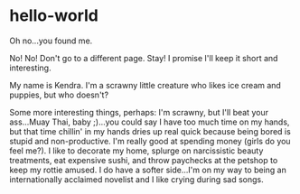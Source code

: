 # hello-world

Oh no...you found me. 

No! No! Don't go to a different page. Stay! I promise I'll keep it short and interesting.

My name is Kendra. I'm a scrawny little creature who likes ice cream and puppies, but who doesn't?

Some more interesting things, perhaps: I'm scrawny, but I'll beat your ass...Muay Thai, baby ;)...you could say I have too much time on my hands, but that time chillin' in my hands dries up real quick because being bored is stupid and non-productive. 
I'm really good at spending money (girls do you feel me?). I like to decorate my home, splurge on narcissistic beauty treatments, eat expensive sushi, and throw paychecks at the petshop to keep my rottie amused. 
I do have a softer side...I'm on my way to being an internationally acclaimed novelist and I like crying during sad songs.
